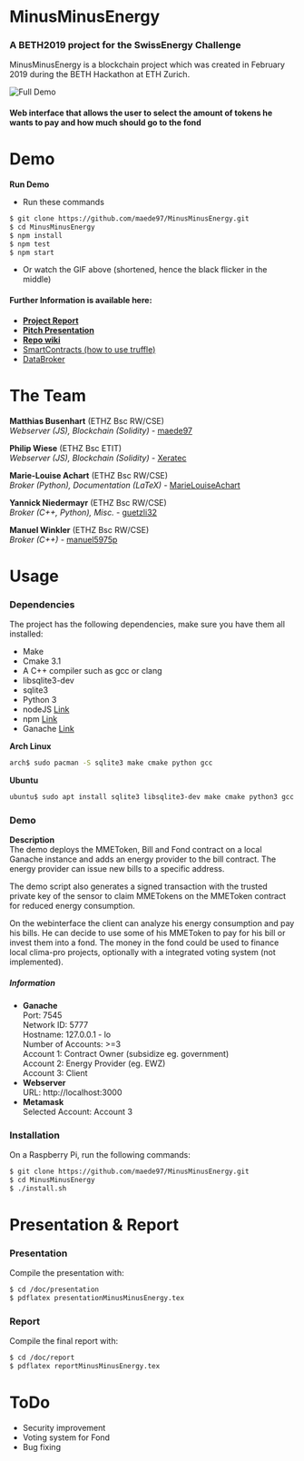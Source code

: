 # MinusMinusEnergy

### A BETH2019 project for the SwissEnergy Challenge
MinusMinusEnergy is a blockchain project which was created in February 2019 during the BETH Hackathon at ETH Zurich.

![Full Demo](doc/demo/fullDemo.gif)
#### Web interface that allows the user to select the amount of tokens he wants to pay and how much should go to the fond

# Demo #

**Run Demo**
* Run these commands
```sh
$ git clone https://github.com/maede97/MinusMinusEnergy.git
$ cd MinusMinusEnergy
$ npm install
$ npm test
$ npm start
```
* Or watch the GIF above (shortened, hence the black flicker in the middle)

#### Further Information is available here:

* **[Project Report](#)**
* **[Pitch Presentation](doc/presentation/presentationMinusMinusEnergy.pdf)**
* **[Repo wiki](../../wiki/Client)**
* [SmartContracts (how to use truffle)](src/smartcontracts/README.md)
* [DataBroker](src/client/broker/README.md)

# The Team
**Matthias Busenhart** (ETHZ Bsc RW/CSE)  
*Webserver (JS), Blockchain (Solidity)* - [maede97](https://github.com/maede97)  

**Philip Wiese** (ETHZ Bsc ETIT)  
*Webserver (JS), Blockchain (Solidity)* - [Xeratec](https://github.com/Xeratec)  

**Marie-Louise Achart** (ETHZ Bsc RW/CSE)  
*Broker (Python), Documentation (LaTeX)* - [MarieLouiseAchart](https://github.com/MarieLouiseAchart)

**Yannick Niedermayr** (ETHZ Bsc RW/CSE)  
*Broker (C++, Python), Misc.* - [guetzli32](https://github.com/guetzli32)  

**Manuel Winkler** (ETHZ Bsc RW/CSE)  
*Broker (C++)* - [manuel5975p](https://github.com/manuel5975p)  

# Usage
### Dependencies
The project has the following dependencies, make sure you have them all installed:
- Make
- Cmake 3.1
- A C++ compiler such as gcc or clang
- libsqlite3-dev
- sqlite3
- Python 3
- nodeJS [Link](https://nodejs.org/en/)
- npm [Link](https://www.npmjs.com/)
- Ganache [Link](https://truffleframework.com/ganache)  

**Arch Linux**  
```sh
arch$ sudo pacman -S sqlite3 make cmake python gcc
```

**Ubuntu**  
```bash
ubuntu$ sudo apt install sqlite3 libsqlite3-dev make cmake python3 gcc
```

### Demo
**Description**  
The demo deploys the MMEToken, Bill and Fond contract on a local Ganache instance and adds an energy provider to the bill contract. The energy provider can issue new bills to a specific address.

The demo script also generates a signed transaction with the trusted private key of the sensor to claim MMETokens on the MMEToken contract for reduced energy consumption.

On the webinterface the client can analyze his energy consumption and pay his bills. He can decide to use some of his MMEToken to pay for his bill or invest them into a fond. The money in the fond could be used to finance local clima-pro projects, optionally with a integrated voting system (not implemented).

##### Information
* **Ganache**  
Port: 7545  
Network ID: 5777  
Hostname: 127.0.0.1 - lo  
Number of Accounts: >=3  
Account 1: Contract Owner (subsidize eg. government)  
Account 2: Energy Provider (eg. EWZ)  
Account 3: Client  
* **Webserver**  
URL: http://localhost:3000
* **Metamask**  
Selected Account: Account 3

### Installation
On a Raspberry Pi, run the following commands:
```sh
$ git clone https://github.com/maede97/MinusMinusEnergy.git
$ cd MinusMinusEnergy
$ ./install.sh
```

# Presentation & Report
### Presentation
Compile the presentation with:
```sh
$ cd /doc/presentation
$ pdflatex presentationMinusMinusEnergy.tex
```
### Report
Compile the final report with:
```sh
$ cd /doc/report
$ pdflatex reportMinusMinusEnergy.tex
```

# ToDo
* Security improvement
* Voting system for Fond
* Bug fixing

